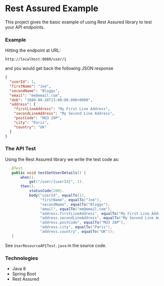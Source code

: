 # Rest Assured Example

This project gives the basic example of using Rest Assured library to test your API endpoints.

### Example

Hitting the endpoint at URL:

```
http://localhost:8080/user/1
```

and you would get back the following JSON response

```json
{
  "userId": 1,
  "firstName": "Joe",
  "secondName": "Bloggs",
  "email": "me@email.com",
  "dob": "3880-09-28T23:00:00.000+0000",
  "address": {
    "firstLineAddress": "My First Line Address",
    "secondLineAddress": "My Second Line Address",
    "postCode": "MU3 28P",
    "city": "Paris",
    "country": "UK"
  }
}
```

### The API Test

 Using the Rest Assured library we write the test code as:

 ```java
    @Test
    public void testGetUserDetails() {
        when().
            get("/user/{userId}", 1).
        then().
            statusCode(200).
            body("userId", equalTo(1),
                 "firstName", equalTo("Joe"),
                 "secondName", equalTo("Bloggs"),
                 "email", equalTo("me@email.com"),
                 "address.firstLineAddress", equalTo("My First Line Address"),
                 "address.secondLineAddress", equalTo("My Second Line Address"),
                 "address.postCode", equalTo("MU3 28P"),
                 "address.city", equalTo("Paris"),
                 "address.country", equalTo("UK"));
    }
 ```

 See `UserResourceAPITest.java` in the source code.


### Technologies

- Java 8
- Spring Boot
- Rest Assured
